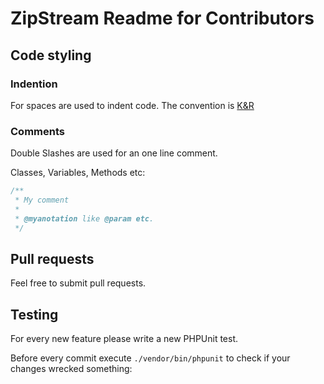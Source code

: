 # ZipStream Readme for Contributors

## Code styling

### Indention

For spaces are used to indent code. The convention is [K&R](http://en.wikipedia.org/wiki/Indent_style#K&R)

### Comments

Double Slashes are used for an one line comment.

Classes, Variables, Methods etc:

```php
/**
 * My comment
 *
 * @myanotation like @param etc.
 */
```

## Pull requests

Feel free to submit pull requests.

## Testing

For every new feature please write a new PHPUnit test.

Before every commit execute `./vendor/bin/phpunit` to check if your changes wrecked something:
